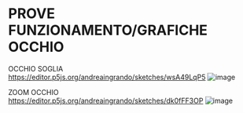 # PROVE FUNZIONAMENTO/GRAFICHE OCCHIO

OCCHIO SOGLIA<br>
https://editor.p5js.org/andreaingrando/sketches/wsA49LqP5
![image](https://user-images.githubusercontent.com/101118083/168080285-b2963ec5-77b2-44a9-9b12-fbd134730dfe.png)<br>

ZOOM OCCHIO<br>
https://editor.p5js.org/andreaingrando/sketches/dk0fFF3OP
![image](https://user-images.githubusercontent.com/101118083/168080391-d386381d-8dc0-4a60-8737-4da1f3c6c258.png)

